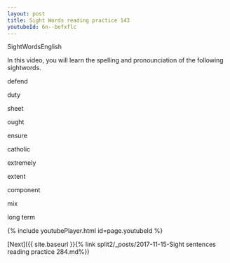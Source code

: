 ```yaml
---
layout: post
title: Sight Words reading practice 143
youtubeId: 6n--befxflc
---
```

 
 
SightWordsEnglish

In this video, you will learn the spelling and pronounciation of the following sightwords.

defend

duty

sheet

ought

ensure

catholic

extremely

extent

component

mix

long term



{% include youtubePlayer.html id=page.youtubeId %}
 
 

[Next]({{ site.baseurl }}{% link  split2/_posts/2017-11-15-Sight sentences reading practice 284.md%})
 
